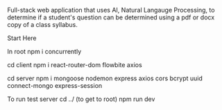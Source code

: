 Full-stack web application that uses AI, Natural Langauge Processing, to determine if a student's question can be determined using a pdf or docx copy of a class syllabus.

Start Here 

In root 
npm i concurrently

cd client
npm i react-router-dom flowbite axios

cd server 
npm i mongoose nodemon express axios cors bcrypt uuid connect-mongo express-session

To run test server
cd ../ (to get to root)
npm run dev

